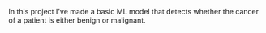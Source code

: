 In this project I've made a basic ML model that detects whether the cancer of a patient is either benign or malignant.
